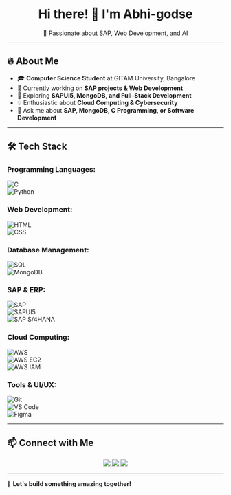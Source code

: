 <h1 align="center">Hi there! 👋 I'm Abhi-godse</h1>
<p align="center">
🚀 Passionate about SAP, Web Development, and AI  
</p>

---

## 🔥 About Me  
- 🎓 **Computer Science Student** at GITAM University, Bangalore  
- 🔭 Currently working on **SAP projects & Web Development**  
- 🌱 Exploring **SAPUI5, MongoDB, and Full-Stack Development**  
- 💡 Enthusiastic about **Cloud Computing & Cybersecurity**  
- 💬 Ask me about **SAP, MongoDB, C Programming, or Software Development**  

---

## 🛠️ Tech Stack  
### **Programming Languages:**  
![C](https://img.shields.io/badge/C-00599C?style=for-the-badge&logo=c&logoColor=white)  
![Python](https://img.shields.io/badge/Python-3776AB?style=for-the-badge&logo=python&logoColor=white)  

### **Web Development:**  
![HTML](https://img.shields.io/badge/HTML5-E34F26?style=for-the-badge&logo=html5&logoColor=white)  
![CSS](https://img.shields.io/badge/CSS3-1572B6?style=for-the-badge&logo=css3&logoColor=white)  

### **Database Management:**  
![SQL](https://img.shields.io/badge/SQL-4479A1?style=for-the-badge&logo=database&logoColor=white)  
![MongoDB](https://img.shields.io/badge/MongoDB-47A248?style=for-the-badge&logo=mongodb&logoColor=white)  

### **SAP & ERP:**  
![SAP](https://img.shields.io/badge/SAP-0FAAFF?style=for-the-badge&logo=sap&logoColor=white)  
![SAPUI5](https://img.shields.io/badge/SAPUI5-35495E?style=for-the-badge&logo=sap&logoColor=white)  
![SAP S/4HANA](https://img.shields.io/badge/SAP%20S/4HANA-0FAAFF?style=for-the-badge&logo=sap&logoColor=white)  

### **Cloud Computing:**  
![AWS](https://img.shields.io/badge/AWS-FF9900?style=for-the-badge&logo=amazonaws&logoColor=white)  
![AWS EC2](https://img.shields.io/badge/AWS%20EC2-FF9900?style=for-the-badge&logo=amazonaws&logoColor=white)  
![AWS IAM](https://img.shields.io/badge/AWS%20IAM-232F3E?style=for-the-badge&logo=amazonaws&logoColor=white)  

### **Tools & UI/UX:**  
![Git](https://img.shields.io/badge/Git-F05032?style=for-the-badge&logo=git&logoColor=white)  
![VS Code](https://img.shields.io/badge/VS%20Code-007ACC?style=for-the-badge&logo=visualstudiocode&logoColor=white)  
![Figma](https://img.shields.io/badge/Figma-F24E1E?style=for-the-badge&logo=figma&logoColor=white)  

---

## 📫 Connect with Me  
<p align="center">
  <a href="https://linkedin.com/in/yourprofile">
    <img src="https://img.shields.io/badge/LinkedIn-Profile-blue?style=for-the-badge&logo=linkedin">
  </a>
  <a href="mailto:your.email@example.com">
    <img src="https://img.shields.io/badge/Email-Contact-red?style=for-the-badge&logo=gmail">
  </a>
  <a href="https://github.com/Abhi-godse">
    <img src="https://img.shields.io/badge/GitHub-Abhi--godse-black?style=for-the-badge&logo=github">
  </a>
</p>

---

🚀 **Let's build something amazing together!**
